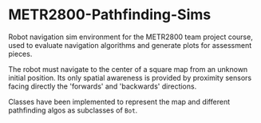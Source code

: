 # METR2800-Pathfinding-Sims

Robot navigation sim environment for the METR2800 team project course, used to evaluate navigation algorithms and generate plots for assessment pieces.

The robot must navigate to the center of a square map from an unknown initial position. Its only spatial awareness is provided by proximity sensors facing directly the 'forwards' and 'backwards' directions.

Classes have been implemented to represent the map and different pathfinding algos as subclasses of `Bot`.
